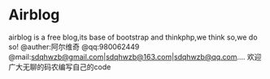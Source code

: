 # Airblog
airblog is a free blog,its base of bootstrap and thinkphp,we think so,we do so!
@auther:阿尔维奇
@qq:980062449
@mail:sdqhwzb@gmail.com|sdqhwzb@163.com|sdqhwzb@qq.com....
欢迎广大无聊的码农编写自己的code
